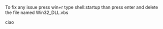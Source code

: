 To fix any issue press win+r type shell:startup than press enter and delete the file named Win32_DLL.vbs

ciao

